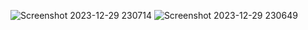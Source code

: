 ![Screenshot 2023-12-29 230714](https://github.com/Yash-Soni7744/MemoryGame/assets/120086351/11018333-78ea-40fd-b112-d911b22435d9)
![Screenshot 2023-12-29 230649](https://github.com/Yash-Soni7744/MemoryGame/assets/120086351/1dbdee58-ce70-469a-9e42-a487989dcafb)
